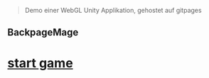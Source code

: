 ﻿<!-- ------------- B A C K P A C K M A G E ------------- -->

> Demo einer WebGL Unity Applikation, gehostet auf gitpages


## <div allign="center"> BackpageMage
  
# [start game](https://ixi-enki.github.io/backpackmage-webgl/0.0.8f/)

</div>
<!-- ------------------- 𓂍 ꂅnki 𓂍 -------------------- -->

<!--
> this github page must only contain: 
> - Build
> - TemplateData
> - .gitignore
> - README.md
> - index.html 
-->
